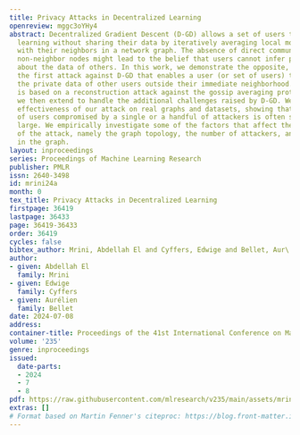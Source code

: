 ```yaml
---
title: Privacy Attacks in Decentralized Learning
openreview: mggc3oYHy4
abstract: Decentralized Gradient Descent (D-GD) allows a set of users to perform collaborative
  learning without sharing their data by iteratively averaging local model updates
  with their neighbors in a network graph. The absence of direct communication between
  non-neighbor nodes might lead to the belief that users cannot infer precise information
  about the data of others. In this work, we demonstrate the opposite, by proposing
  the first attack against D-GD that enables a user (or set of users) to reconstruct
  the private data of other users outside their immediate neighborhood. Our approach
  is based on a reconstruction attack against the gossip averaging protocol, which
  we then extend to handle the additional challenges raised by D-GD. We validate the
  effectiveness of our attack on real graphs and datasets, showing that the number
  of users compromised by a single or a handful of attackers is often surprisingly
  large. We empirically investigate some of the factors that affect the performance
  of the attack, namely the graph topology, the number of attackers, and their position
  in the graph.
layout: inproceedings
series: Proceedings of Machine Learning Research
publisher: PMLR
issn: 2640-3498
id: mrini24a
month: 0
tex_title: Privacy Attacks in Decentralized Learning
firstpage: 36419
lastpage: 36433
page: 36419-36433
order: 36419
cycles: false
bibtex_author: Mrini, Abdellah El and Cyffers, Edwige and Bellet, Aur\'{e}lien
author:
- given: Abdellah El
  family: Mrini
- given: Edwige
  family: Cyffers
- given: Aurélien
  family: Bellet
date: 2024-07-08
address:
container-title: Proceedings of the 41st International Conference on Machine Learning
volume: '235'
genre: inproceedings
issued:
  date-parts:
  - 2024
  - 7
  - 8
pdf: https://raw.githubusercontent.com/mlresearch/v235/main/assets/mrini24a/mrini24a.pdf
extras: []
# Format based on Martin Fenner's citeproc: https://blog.front-matter.io/posts/citeproc-yaml-for-bibliographies/
---
```

